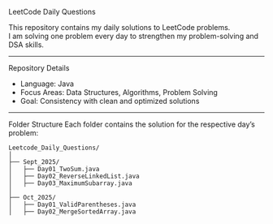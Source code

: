 LeetCode Daily Questions

This repository contains my daily solutions to LeetCode problems.  
I am solving one problem every day to strengthen my problem-solving and DSA skills.

---

Repository Details
- Language: Java  
- Focus Areas: Data Structures, Algorithms, Problem Solving  
- Goal: Consistency with clean and optimized solutions  

---

Folder Structure
Each folder contains the solution for the respective day’s problem:


```
Leetcode_Daily_Questions/
│
├── Sept_2025/
│   ├── Day01_TwoSum.java
│   ├── Day02_ReverseLinkedList.java
│   ├── Day03_MaximumSubarray.java
│
├── Oct_2025/
│   ├── Day01_ValidParentheses.java
│   ├── Day02_MergeSortedArray.java

```

